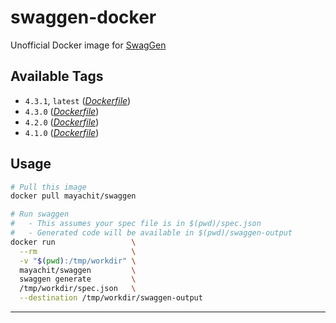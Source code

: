 # swaggen-docker

Unofficial Docker image for [SwagGen](https://github.com/yonaskolb/SwagGen)

## Available Tags

* `4.3.1`, `latest` ([_Dockerfile_](https://github.com/mithun/swaggen-docker/blob/v4.3.1/Dockerfile))
* `4.3.0` ([_Dockerfile_](https://github.com/mithun/swaggen-docker/blob/v4.3.0/Dockerfile))
* `4.2.0` ([_Dockerfile_](https://github.com/mithun/swaggen-docker/blob/v4.2.0/Dockerfile))
* `4.1.0` ([_Dockerfile_](https://github.com/mithun/swaggen-docker/blob/v4.1.0/Dockerfile))

## Usage

```bash
# Pull this image
docker pull mayachit/swaggen

# Run swaggen
#   - This assumes your spec file is in $(pwd)/spec.json
#   - Generated code will be available in $(pwd)/swaggen-output
docker run                 \
  --rm                     \
  -v "$(pwd):/tmp/workdir" \
  mayachit/swaggen         \
  swaggen generate         \
  /tmp/workdir/spec.json   \
  --destination /tmp/workdir/swaggen-output
```

* * *

